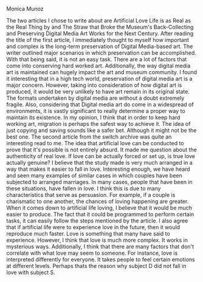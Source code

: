 Monica Munoz



  The two articles I chose to write about are Artificial Love Life is as Real as the Real Thing by and The Straw that Broke the Museum's Back-Collecting and Preserving Digital Media Art Works for the Next Century. 
	After reading the title of the first article, I immediately thought to myself how important and complex is the long-term preservation of Digital Media-based art. The writer outlined major scenarios in which preservation can be accomplished. With that being said, it is not an easy task. There are a lot of factors that come into conserving hard worked art. Additionally, the way digital media art is maintained can hugely impact the art and museum community. I found it interesting that in a high tech world, preservation of digital media art is a major concern. However, taking into consideration of how digital art is produced, it would be very unlikely to have art remain in its original state. The formats undertaken by digital media are without a doubt extremely fragile. 
	Also, considering that Digital media art do come in a widespread of environments, it is vastly significant to really determine a proper way to maintain its existence. In my opinion, I think that in order to keep hard working art, migration is perhaps the safest way to achieve it. The idea of just copying and saving sounds like a safer bet. Although it might not be the best one.
	The second article from the switch archive was quite an interesting read to me. The idea that artificial love can be conducted to prove that it's possible is not entirely absurd. It made me question about the authenticity of real love. If love can be actually forced or set up, is true love actually genuine? I believe that the study made is very much arranged in a way that makes it easier to fall in love. Interesting enough, we have heard and seen many examples of similar cases in which couples have been subjected to arranged marriages. In many cases, people that have been in these situations, have fallen in love. I think this is due to many characteristics that serve as persuasion. For example, if a couple is charismatic to one another, the chances of loving happening are greater. 
	When it comes down to artificial life loving, I believe that it would be much easier to produce. The fact that it could be programmed to perform certain tasks, it can easily follow the steps mentioned by the article. I also agree that if artificial life were to experience love in the future, then it would reproduce much faster. Love is something that many have said to experience. However, I think that love is much more complex. It works in mysterious ways. Additionally, I think that there are many factors that don't correlate with what love may seem to someone. For instance, love is interpreted differently for everyone. It takes people to feel certain emotions at different levels. Perhaps thats the reason why subject D did not fall in love with subject S. 
        
